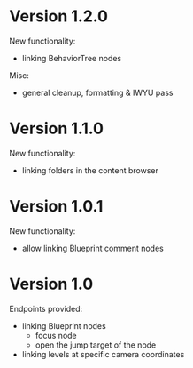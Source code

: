 # Version 1.2.0

New functionality:
* linking BehaviorTree nodes

Misc:
* general cleanup, formatting & IWYU pass

# Version 1.1.0

New functionality:
* linking folders in the content browser

# Version 1.0.1

New functionality:
* allow linking Blueprint comment nodes

# Version 1.0

Endpoints provided:
* linking Blueprint nodes
	- focus node
	- open the jump target of the node
* linking levels at specific camera coordinates
